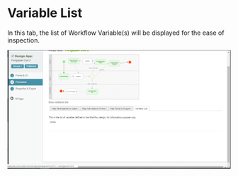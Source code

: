 # Variable List #

In this tab, the list of Workflow Variable(s) will be displayed for the ease of inspection.

<img src="https://raw.githubusercontent.com/kinnara-digital-studio/kecak-workflow/master/docs/assets/buildingPlugins-variableList.png" alt="buildingPlugins-variableList" />